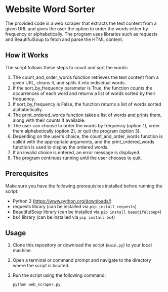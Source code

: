 # Website Word Sorter

The provided code is a web scraper that extracts the text content from a given URL and gives the user the option to order the words either by frequency or alphabetically. The program uses libraries such as requests and BeautifulSoup to fetch and parse the HTML content.

## How it Works

The script follows these steps to count and sort the words:

1. The count_and_order_words function retrieves the text content from a given URL, cleans it, and splits it into individual words.
2. If the sort_by_frequency parameter is True, the function counts the occurrences of each word and returns a list of words sorted by their frequency.
3. If sort_by_frequency is False, the function returns a list of words sorted alphabetically.
4. The print_ordered_words function takes a list of words and prints them, along with their counts if available.
5. The user can choose to order the words by frequency (option 1), order them alphabetically (option 2), or quit the program (option 3).
6. Depending on the user's choice, the count_and_order_words function is called with the appropriate arguments, and the print_ordered_words function is used to display the ordered words.
7. If an invalid choice is entered, an error message is displayed.
8. The program continues running until the user chooses to quit.

## Prerequisites

Make sure you have the following prerequisites installed before running the script:

- Python 3 (https://www.python.org/downloads/)
- requests library (can be installed via `pip install requests`)
- BeautifulSoup library (can be installed via `pip install beautifulsoup4`)
- bs4 library (can be installed via `pip install bs4`)

## Usage

1. Clone this repository or download the script (`main.py`) to your local machine.
2. Open a terminal or command prompt and navigate to the directory where the script is located.
3. Run the script using the following command:

   ```shell
   python web_scraper.py
